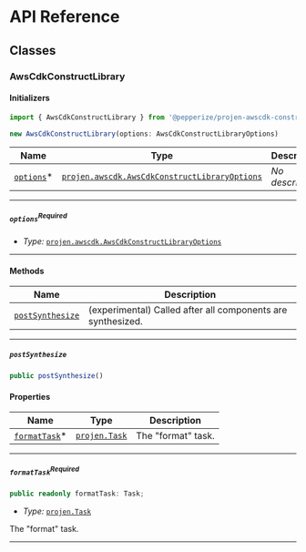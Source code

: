 # API Reference <a name="API Reference" id="api-reference"></a>



## Classes <a name="Classes" id="classes"></a>

### AwsCdkConstructLibrary <a name="@pepperize/projen-awscdk-construct.AwsCdkConstructLibrary" id="pepperizeprojenawscdkconstructawscdkconstructlibrary"></a>

#### Initializers <a name="@pepperize/projen-awscdk-construct.AwsCdkConstructLibrary.Initializer" id="pepperizeprojenawscdkconstructawscdkconstructlibraryinitializer"></a>

```typescript
import { AwsCdkConstructLibrary } from '@pepperize/projen-awscdk-construct'

new AwsCdkConstructLibrary(options: AwsCdkConstructLibraryOptions)
```

| **Name** | **Type** | **Description** |
| --- | --- | --- |
| [`options`](#pepperizeprojenawscdkconstructawscdkconstructlibraryparameteroptions)<span title="Required">*</span> | [`projen.awscdk.AwsCdkConstructLibraryOptions`](#projen.awscdk.AwsCdkConstructLibraryOptions) | *No description.* |

---

##### `options`<sup>Required</sup> <a name="@pepperize/projen-awscdk-construct.AwsCdkConstructLibrary.parameter.options" id="pepperizeprojenawscdkconstructawscdkconstructlibraryparameteroptions"></a>

- *Type:* [`projen.awscdk.AwsCdkConstructLibraryOptions`](#projen.awscdk.AwsCdkConstructLibraryOptions)

---

#### Methods <a name="Methods" id="methods"></a>

| **Name** | **Description** |
| --- | --- |
| [`postSynthesize`](#pepperizeprojenawscdkconstructawscdkconstructlibrarypostsynthesize) | (experimental) Called after all components are synthesized. |

---

##### `postSynthesize` <a name="@pepperize/projen-awscdk-construct.AwsCdkConstructLibrary.postSynthesize" id="pepperizeprojenawscdkconstructawscdkconstructlibrarypostsynthesize"></a>

```typescript
public postSynthesize()
```


#### Properties <a name="Properties" id="properties"></a>

| **Name** | **Type** | **Description** |
| --- | --- | --- |
| [`formatTask`](#pepperizeprojenawscdkconstructawscdkconstructlibrarypropertyformattask)<span title="Required">*</span> | [`projen.Task`](#projen.Task) | The "format" task. |

---

##### `formatTask`<sup>Required</sup> <a name="@pepperize/projen-awscdk-construct.AwsCdkConstructLibrary.property.formatTask" id="pepperizeprojenawscdkconstructawscdkconstructlibrarypropertyformattask"></a>

```typescript
public readonly formatTask: Task;
```

- *Type:* [`projen.Task`](#projen.Task)

The "format" task.

---



